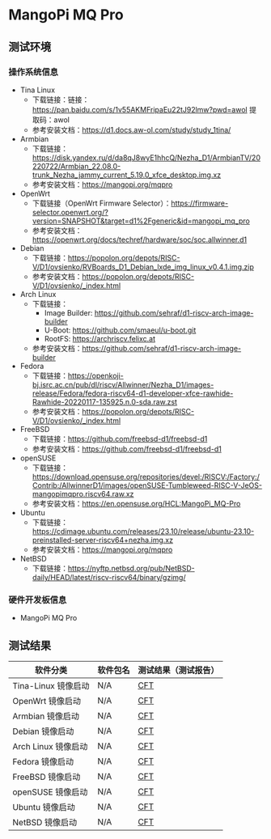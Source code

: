 # MangoPi MQ Pro

## 测试环境

### 操作系统信息

- Tina Linux
  - 下载链接：链接：https://pan.baidu.com/s/1v55AKMFripaEu22tJ92lmw?pwd=awol 提取码：awol
  - 参考安装文档：https://d1.docs.aw-ol.com/study/study_1tina/
- Armbian
  - 下载链接：https://disk.yandex.ru/d/da8qJ8wyE1hhcQ/Nezha_D1/ArmbianTV/20220722/Armbian_22.08.0-trunk_Nezha_jammy_current_5.19.0_xfce_desktop.img.xz
  - 参考安装文档：https://mangopi.org/mqpro
- OpenWrt
  - 下载链接（OpenWrt Firmware Selector）：https://firmware-selector.openwrt.org/?version=SNAPSHOT&target=d1%2Fgeneric&id=mangopi_mq_pro
  - 参考安装文档：https://openwrt.org/docs/techref/hardware/soc/soc.allwinner.d1
- Debian
  - 下载链接：https://popolon.org/depots/RISC-V/D1/ovsienko/RVBoards_D1_Debian_lxde_img_linux_v0.4.1.img.zip
  - 参考安装文档：https://popolon.org/depots/RISC-V/D1/ovsienko/_index.html
- Arch Linux
  - 下载链接：
      - Image Builder: https://github.com/sehraf/d1-riscv-arch-image-builder
      - U-Boot: https://github.com/smaeul/u-boot.git
      - RootFS: https://archriscv.felixc.at
  - 参考安装文档：https://github.com/sehraf/d1-riscv-arch-image-builder
- Fedora
  - 下载链接：https://openkoji-bj.isrc.ac.cn/pub/dl/riscv/Allwinner/Nezha_D1/images-release/Fedora/fedora-riscv64-d1-developer-xfce-rawhide-Rawhide-20220117-135925.n.0-sda.raw.zst
  - 参考安装文档：https://popolon.org/depots/RISC-V/D1/ovsienko/_index.html
- FreeBSD
  - 下载链接：https://github.com/freebsd-d1/freebsd-d1
  - 参考安装文档：https://github.com/freebsd-d1/freebsd-d1
- openSUSE
  - 下载链接：https://download.opensuse.org/repositories/devel:/RISCV:/Factory:/Contrib:/AllwinnerD1/images/openSUSE-Tumbleweed-RISC-V-JeOS-mangopimqpro.riscv64.raw.xz
  - 参考安装文档：https://en.opensuse.org/HCL:MangoPi_MQ-Pro
- Ubuntu
  - 下载链接：https://cdimage.ubuntu.com/releases/23.10/release/ubuntu-23.10-preinstalled-server-riscv64+nezha.img.xz
  - 参考安装文档：https://mangopi.org/mqpro
- NetBSD
  - 下载链接：https://nyftp.netbsd.org/pub/NetBSD-daily/HEAD/latest/riscv-riscv64/binary/gzimg/


### 硬件开发板信息

- MangoPi MQ Pro

## 测试结果

| 软件分类            | 软件包名 | 测试结果（测试报告） |
|---------------------|----------|----------------------|
| Tina-Linux 镜像启动 | N/A      | [CFT][Tina]          |
| OpenWrt 镜像启动    | N/A      | [CFT][OpenWrt]       |
| Armbian 镜像启动    | N/A      | [CFT][Armbian]       |
| Debian 镜像启动     | N/A      | [CFT][Debian]        |
| Arch Linux 镜像启动 | N/A      | [CFT][Archlinux]     |
| Fedora 镜像启动     | N/A      | [CFT][Fedora]        |
| FreeBSD 镜像启动    | N/A      | [CFT][FreeBSD]       |
| openSUSE 镜像启动   | N/A      | [CFT][openSUSE]      |
| Ubuntu 镜像启动     | N/A      | [CFT][Ubuntu]        |
| NetBSD 镜像启动     | N/A      | [CFT][NetBSD]        |

[Tina]: ./TinaLinux/README_zh.md
[OpenWrt]: ./OpenWrt/README_zh.md
[Debian]: ./Debian/README_zh.md
[Armbian]: ./Armbian/README_zh.md
[Archlinux]: ./Archlinux/README_zh.md
[Fedora]: ./Fedora/README_zh.md
[FreeBSD]: ./FreeBSD/README_zh.md
[openSUSE]: ./openSUSE/README_zh.md
[Ubuntu]: ./Ubuntu/README_zh.md
[NetBSD]: ./NetBSD/README_zh.md
